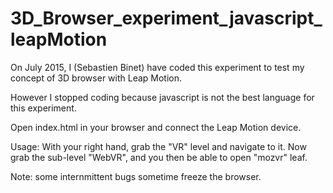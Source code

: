 # 3D_Browser_experiment_javascript_leapMotion
On July 2015, I (Sebastien Binet) have coded this experiment to test my concept of 3D browser with Leap Motion.

However I stopped coding because javascript is not the best language for this experiment.

Open index.html in your browser and connect the Leap Motion device.

Usage: With your right hand, grab the "VR" level and navigate to it. Now grab the sub-level "WebVR", and you then be able to open "mozvr" leaf.

Note: some internmittent bugs sometime freeze the browser.
